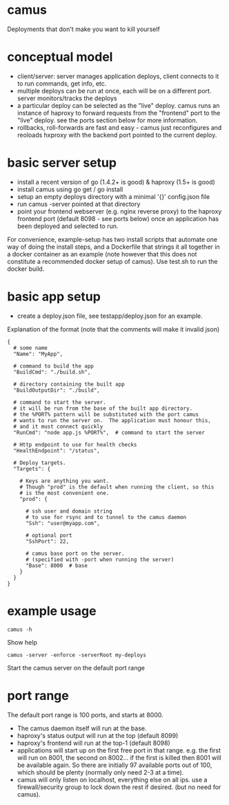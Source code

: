 # camus
Deployments that don't make you want to kill yourself

# conceptual model
- client/server: server manages application deploys, client connects to it to run commands, get info, etc.
- multiple deploys can be run at once, each will be on a different port. server monitors/tracks the deploys
- a particular deploy can be selected as the "live" deploy. camus runs an instance of haproxy to forward requests from the "frontend" port to the "live" deploy. see the ports section below for more information.
- rollbacks, roll-forwards are fast and easy - camus just reconfigures and reoloads hxproxy with the backend port pointed to the current deploy.

# basic server setup
- install a recent version of go (1.4.2+ is good) & haproxy (1.5+ is good)
- install camus using go get / go install
- setup an empty deploys directory with a minimal '{}' config.json file
- run camus -server pointed at that directory
- point your frontend webserver (e.g. nginx reverse proxy) to the
  haproxy frontend port (default 8098 - see ports below) once
  an application has been deployed and selected to run.

For convenience, example-setup has two install scripts that automate
one way of doing the install steps, and a Dockerfile that strings it
all together in a docker container as an example (note however that
this does not constitute a recommended docker setup of camus).
Use test.sh to run the docker build.

# basic app setup
- create a deploy.json file, see testapp/deploy.json for an example.


Explanation of the format (note that the comments will make it invalid json)
```
{
  # some name 
  "Name": "MyApp",

  # command to build the app
  "BuildCmd": "./build.sh", 

  # directory containing the built app
  "BuildOutputDir": "./build",

  # command to start the server.
  # it will be run from the base of the built app directory.
  # the %PORT% pattern will be substituted with the port camus
  # wants to run the server on.  The application must honour this,
  # and it must connect quickly
  "RunCmd": "node app.js %PORT%",  # command to start the server

  # Http endpoint to use for health checks
  "HealthEndpoint": "/status",

  # Deploy targets.
  "Targets": {

    # Keys are anything you want.
    # Though "prod" is the default when running the client, so this
    # is the most convenient one.
    "prod": {

      # ssh user and domain string 
      # to use for rsync and to tunnel to the camus daemon
      "Ssh": "user@myapp.com",

      # optional port
      "SshPort": 22,

      # camus base port on the server. 
      # (specified with -port when running the server)
      "Base": 8000  # base 
    }
  }
}
```

# example usage

```camus -h```

Show help


```camus -server -enforce -serverRoot my-deploys```

Start the camus server on the default port range

# port range
The default port range is 100 ports, and starts at 8000.
- The camus daemon itself will run at the base.
- haproxy's status output will run at the top (default 8099)
- haproxy's frontend will run at the top-1 (default 8098)
- applications will start up on the first free port in that range.
  e.g. the first will run on 8001, the second on 8002... if the
  first is killed then 8001 will be available again. So there are 
  initially 97 available ports out of 100, which should be plenty
  (normally only need 2-3 at a time).
- camus will only listen on localhost, everything else on all ips.
  use a firewall/security group to lock down the rest if desired. 
  (but no need for camus).



